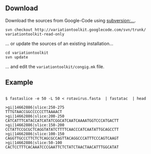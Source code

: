 


## Download ##
Download the sources from Google-Code using [subversion:...](http://subversion.apache.org/).
```
svn checkout http://variationtoolkit.googlecode.com/svn/trunk/ variationtoolkit-read-only
```
... or update the sources of an existing installation...
```
cd variationtoolkit
svn update
```
... and edit the `variationtoolkit/congig.mk` file.

## Example ##



```

$ fastaslice -e 50 -L 50 < rotavirus.fasta  | fastatac  | head

>gi|14662886|slice:250-275
TTTGTAACCGGCCCCCCTTAAAACT
>gi|14662886|slice:200-250
CATCATTTCATACCATCATATCGGCATCAATCAAAATGGTCCCATGACTT
>gi|14662886|slice:150-200
CCTATTCCGCGCTCAGGTATATCTTTTCAACCCATCAATATTGCAGCCTT
>gi|14662886|slice:100-150
CAGGTTGCCCTTCTCTCAGCGCCAGTTACAGGCCCATTTCCCAGTCAAGT
>gi|14662886|slice:50-100
CACTCCTTTCACAAATCCCGAATTCTCTATCTAACTAACATTTGGCATAT

```





